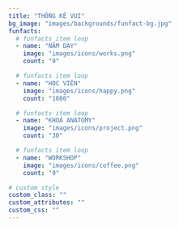 ```yaml
---
title: "THỐNG KÊ VUI"
bg_image: "images/backgrounds/funfact-bg.jpg"
funfacts:
  # funfacts item loop
  - name: "NĂM DẠY"
    image: "images/icons/works.png"
    count: "9"

  # funfacts item loop
  - name: "HỌC VIÊN"
    image: "images/icons/happy.png"
    count: "1000"

  # funfacts item loop
  - name: "KHOÁ ANATOMY"
    image: "images/icons/project.png"
    count: "30"

  # funfacts item loop
  - name: "WORKSHOP"
    image: "images/icons/coffee.png"
    count: "9"

# custom style
custom_class: ""
custom_attributes: ""
custom_css: ""
---
```


